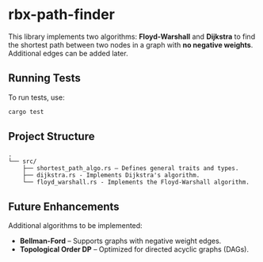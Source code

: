 # rbx-path-finder

This library implements two algorithms: **Floyd-Warshall** and **Dijkstra** to find the shortest path between two nodes
in a graph with **no negative weights**. Additional edges can be added later.

## Running Tests

To run tests, use:

```sh
cargo test
```

## Project Structure

```
.
└── src/
    ├── shortest_path_algo.rs – Defines general traits and types.
    ├── dijkstra.rs - Implements Dijkstra's algorithm.
    └── floyd_warshall.rs - Implements the Floyd-Warshall algorithm.
```

## Future Enhancements

Additional algorithms to be implemented:

- **Bellman-Ford** – Supports graphs with negative weight edges.
- **Topological Order DP** – Optimized for directed acyclic graphs (DAGs).